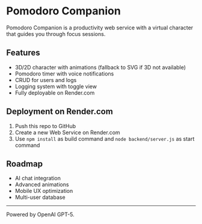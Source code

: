 # Pomodoro Companion

Pomodoro Companion is a productivity web service with a virtual character that guides you through focus sessions.

## Features
- 3D/2D character with animations (fallback to SVG if 3D not available)
- Pomodoro timer with voice notifications
- CRUD for users and logs
- Logging system with toggle view
- Fully deployable on Render.com

## Deployment on Render.com
1. Push this repo to GitHub
2. Create a new Web Service on Render.com
3. Use `npm install` as build command and `node backend/server.js` as start command

## Roadmap
- AI chat integration
- Advanced animations
- Mobile UX optimization
- Multi-user database

---
Powered by OpenAI GPT-5.